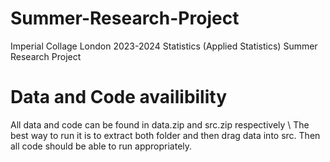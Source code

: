 # Summer-Research-Project
Imperial Collage London 2023-2024 Statistics (Applied Statistics) Summer Research Project

# Data and Code availibility
All data and code can be found in data.zip and src.zip respectively \\
The best way to run it is to extract both folder and then drag data into src. Then all code should be able to run appropriately.
